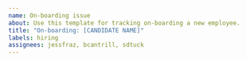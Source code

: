 ```yaml
---
name: On-boarding issue
about: Use this template for tracking on-boarding a new employee.
title: "On-boarding: [CANDIDATE NAME]"
labels: hiring
assignees: jessfraz, bcantrill, sdtuck
---
```

